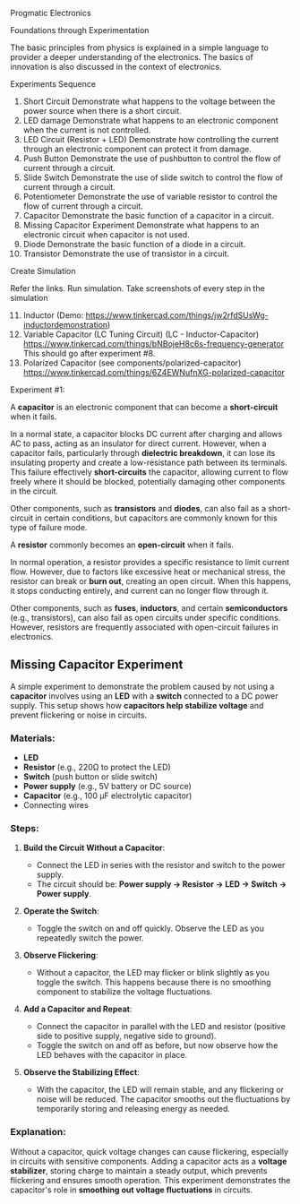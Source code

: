 Progmatic Electronics

Foundations through Experimentation

The basic principles from physics is explained in a simple language to provider a deeper understanding of the electronics. The basics of innovation is also discussed in the context of electronics.

Experiments Sequence

1. Short Circuit
		Demonstrate what happens to the voltage between the power source when there is a short circuit.
2. LED damage
		Demonstrate what happens to an electronic component when the current is not controlled.
3. LED Circuit (Resistor + LED)
		Demonstrate how controlling the current through an electronic component can protect it from damage.
4. Push Button
		Demonstrate the use of pushbutton to control the flow of current through a circuit.
5. Slide Switch
		Demonstrate the use of slide switch to control the flow of current through a circuit.
6. Potentiometer
		Demonstrate the use of variable resistor to control the flow of current through a circuit.
7. Capacitor
		Demonstrate the basic function of a capacitor in a circuit.
8. Missing Capacitor Experiment
		Demonstrate what happens to an electronic circuit when capacitor is not used.
9. Diode
		Demonstrate the basic function of a diode in a circuit.
10. Transistor
		Demonstrate the use of transistor in a circuit.

Create Simulation

Refer the links. Run simulation. Take screenshots of every step in the simulation

11. Inductor (Demo: https://www.tinkercad.com/things/jw2rfdSUsWg-inductordemonstration)
12. Variable Capacitor (LC Tuning Circuit) (LC - Inductor-Capacitor) https://www.tinkercad.com/things/bNBojeH8c6s-frequency-generator
		This should go after experiment #8.
13. Polarized Capacitor (see components/polarized-capacitor) https://www.tinkercad.com/things/6Z4EWNufnXG-polarized-capacitor

Experiment #1:

A **capacitor** is an electronic component that can become a **short-circuit** when it fails.

In a normal state, a capacitor blocks DC current after charging and allows AC to pass, acting as an insulator for direct current. However, when a capacitor fails, particularly through **dielectric breakdown**, it can lose its insulating property and create a low-resistance path between its terminals. This failure effectively **short-circuits** the capacitor, allowing current to flow freely where it should be blocked, potentially damaging other components in the circuit.

Other components, such as **transistors** and **diodes**, can also fail as a short-circuit in certain conditions, but capacitors are commonly known for this type of failure mode.

A **resistor** commonly becomes an **open-circuit** when it fails.

In normal operation, a resistor provides a specific resistance to limit current flow. However, due to factors like excessive heat or mechanical stress, the resistor can break or **burn out**, creating an open circuit. When this happens, it stops conducting entirely, and current can no longer flow through it.

Other components, such as **fuses**, **inductors**, and certain **semiconductors** (e.g., transistors), can also fail as open circuits under specific conditions. However, resistors are frequently associated with open-circuit failures in electronics.

## Missing Capacitor Experiment

A simple experiment to demonstrate the problem caused by not using a **capacitor** involves using an **LED** with a **switch** connected to a DC power supply. This setup shows how **capacitors help stabilize voltage** and prevent flickering or noise in circuits.

### Materials:
- **LED**
- **Resistor** (e.g., 220Ω to protect the LED)
- **Switch** (push button or slide switch)
- **Power supply** (e.g., 5V battery or DC source)
- **Capacitor** (e.g., 100 µF electrolytic capacitor)
- Connecting wires

### Steps:

1. **Build the Circuit Without a Capacitor**:
   - Connect the LED in series with the resistor and switch to the power supply.
   - The circuit should be: **Power supply -> Resistor -> LED -> Switch -> Power supply**.

2. **Operate the Switch**:
   - Toggle the switch on and off quickly. Observe the LED as you repeatedly switch the power.

3. **Observe Flickering**:
   - Without a capacitor, the LED may flicker or blink slightly as you toggle the switch. This happens because there is no smoothing component to stabilize the voltage fluctuations.

4. **Add a Capacitor and Repeat**:
   - Connect the capacitor in parallel with the LED and resistor (positive side to positive supply, negative side to ground).
   - Toggle the switch on and off as before, but now observe how the LED behaves with the capacitor in place.

5. **Observe the Stabilizing Effect**:
   - With the capacitor, the LED will remain stable, and any flickering or noise will be reduced. The capacitor smooths out the fluctuations by temporarily storing and releasing energy as needed.

### Explanation:
Without a capacitor, quick voltage changes can cause flickering, especially in circuits with sensitive components. Adding a capacitor acts as a **voltage stabilizer**, storing charge to maintain a steady output, which prevents flickering and ensures smooth operation. This experiment demonstrates the capacitor's role in **smoothing out voltage fluctuations** in circuits.

